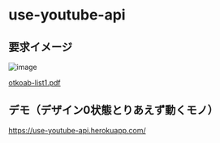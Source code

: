# use-youtube-api

## 要求イメージ
![image](https://user-images.githubusercontent.com/42483012/152087319-221f1cae-c403-4f19-aeff-bd40315e2ba3.png)

[otkoab-list1.pdf](https://github.com/otkshol/use-youtube-api/files/7983304/otkoab-list1.pdf)

## デモ（デザイン0状態とりあえず動くモノ）
https://use-youtube-api.herokuapp.com/


